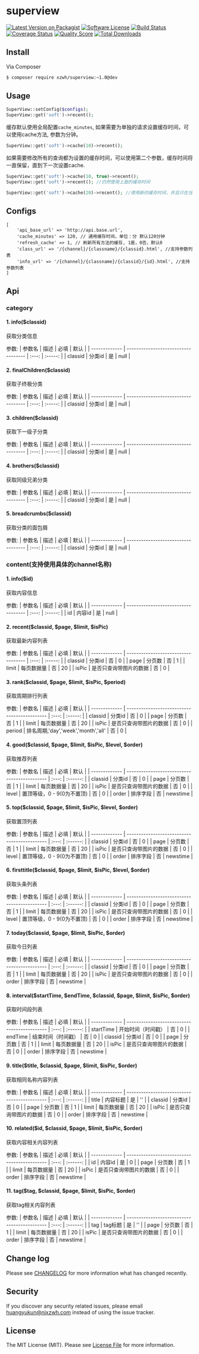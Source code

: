 # superview

[![Latest Version on Packagist][ico-version]][link-packagist]
[![Software License][ico-license]](LICENSE.md)
[![Build Status][ico-travis]][link-travis]
[![Coverage Status][ico-scrutinizer]][link-scrutinizer]
[![Quality Score][ico-code-quality]][link-code-quality]
[![Total Downloads][ico-downloads]][link-downloads]


## Install

Via Composer

``` bash
$ composer require xzwh/superview:~1.0@dev
```

## Usage
``` php
SuperView::setConfig($configs);
SuperView::get('soft')->recent();
```
  
缓存默认使用全局配置`cache_minutes`, 如果需要为单独的请求设置缓存时间，可以使用cache方法, 参数为分钟。
``` php
SuperView::get('soft')->cache(10)->recent();
```
如果需要修改所有的查询都为设置的缓存时间，可以使用第二个参数，缓存时间将一直保留，直到下一次设置cache.
``` php
SuperView::get('soft')->cache(10, true)->recent();
SuperView::get('soft')->recent(); //仍然使用上面的缓存时间

SuperView::get('soft')->cache(20)->recent(); //使用新的缓存时间，并且只在当前调用中
```
  
## Configs
```
[
    'api_base_url' => 'http://api.base.url',
    'cache_minutes' => 120, // 通用缓存时间，单位：分 默认120分钟
    'refresh_cache' => 1, // 刷新所有方法的缓存, 1是，0否，默认0
    'class_url' => '/{channel}/{classname}/{classid}.html', //支持参数列表
    'info_url' => '/{channel}/{classname}/{classid}/{id}.html', //支持参数列表
]
```


## Api
### category

#### 1. info($classid)
获取分类信息

参数:
| 参数名        | 描述                                | 必填  | 默认    |
| ------------- | ----------------------------------- | :---: | :-----: |
| classid       | 分类id                              | 是    | null    |

#### 2. finalChildren($classid)
获取子终极分类

参数:
| 参数名        | 描述                                | 必填  | 默认    |
| ------------- | ----------------------------------- | :---: | :-----: |
| classid       | 分类id                              | 是    | null    |

#### 3. children($classid)
获取下一级子分类

参数:
| 参数名        | 描述                                | 必填  | 默认    |
| ------------- | ----------------------------------- | :---: | :-----: |
| classid       | 分类id                              | 是    | null    |

#### 4. brothers($classid)
获取同级兄弟分类

参数:
| 参数名        | 描述                                | 必填  | 默认    |
| ------------- | ----------------------------------- | :---: | :-----: |
| classid       | 分类id                              | 是    | null    |

#### 5. breadcrumbs($classid)
获取分类的面包屑

参数:
| 参数名        | 描述                                | 必填  | 默认    |
| ------------- | ----------------------------------- | :---: | :-----: |
| classid       | 分类id                              | 是    | null    |

  
  
### content(支持使用具体的channel名称)
  
#### 1. info($id)
获取内容信息

参数:
| 参数名        | 描述                                | 必填  | 默认    |
| ------------- | ----------------------------------- | :---: | :-----: |
| id            | 内容id                              | 是    | null    |
  
#### 2. recent($classid, $page, $limit, $isPic)
获取最新内容列表

参数:
| 参数名        | 描述                                | 必填  | 默认    |
| ------------- | ----------------------------------- | :---: | :-----: |
| classid       | 分类id                              | 否    | 0       |
| page          | 分页数                              | 否    | 1       |
| limit         | 每页数据量                          | 否    | 20      |
| isPic         | 是否只查询带图片的数据              | 否    | 0       |
  
#### 3. rank($classid, $page, $limit, $isPic, $period)
获取周期排行列表

参数:
| 参数名        | 描述                                         | 必填  | 默认    |
| ------------- | -------------------------------------------- | :---: | :-----: |
| classid       | 分类id                                       | 否    | 0       |
| page          | 分页数                                       | 否    | 1       |
| limit         | 每页数据量                                   | 否    | 20      |
| isPic         | 是否只查询带图片的数据                       | 否    | 0       |
| period        | 排名周期,'day','week','month','all'          | 否    | 0       |
  
#### 4. good($classid, $page, $limit, $isPic, $level, $order)
获取推荐列表

参数:
| 参数名        | 描述                                         | 必填  | 默认     |
| ------------- | -------------------------------------------- | :---: | :------: |
| classid       | 分类id                                       | 否    | 0        |
| page          | 分页数                                       | 否    | 1        |
| limit         | 每页数据量                                   | 否    | 20       |
| isPic         | 是否只查询带图片的数据                       | 否    | 0        |
| level         | 置顶等级，0 - 9(0为不置顶)                   | 否    | 0        |
| order         | 排序字段                                     | 否    | newstime |
  
#### 5. top($classid, $page, $limit, $isPic, $level, $order)
获取置顶列表

参数:
| 参数名        | 描述                                         | 必填  | 默认     |
| ------------- | -------------------------------------------- | :---: | :------: |
| classid       | 分类id                                       | 否    | 0        |
| page          | 分页数                                       | 否    | 1        |
| limit         | 每页数据量                                   | 否    | 20       |
| isPic         | 是否只查询带图片的数据                       | 否    | 0        |
| level         | 置顶等级，0 - 9(0为不置顶)                   | 否    | 0        |
| order         | 排序字段                                     | 否    | newstime |
  
#### 6. firsttitle($classid, $page, $limit, $isPic, $level, $order)
获取头条列表

参数:
| 参数名        | 描述                                         | 必填  | 默认     |
| ------------- | -------------------------------------------- | :---: | :------: |
| classid       | 分类id                                       | 否    | 0        |
| page          | 分页数                                       | 否    | 1        |
| limit         | 每页数据量                                   | 否    | 20       |
| isPic         | 是否只查询带图片的数据                       | 否    | 0        |
| level         | 置顶等级，0 - 9(0为不置顶)                   | 否    | 0        |
| order         | 排序字段                                     | 否    | newstime |
  
#### 7. today($classid, $page, $limit, $isPic, $order)
获取今日列表

参数:
| 参数名        | 描述                                         | 必填  | 默认     |
| ------------- | -------------------------------------------- | :---: | :------: |
| classid       | 分类id                                       | 否    | 0        |
| page          | 分页数                                       | 否    | 1        |
| limit         | 每页数据量                                   | 否    | 20       |
| isPic         | 是否只查询带图片的数据                       | 否    | 0        |
| order         | 排序字段                                     | 否    | newstime |
  
#### 8. interval($startTime, $endTime, $classid, $page, $limit, $isPic, $order)
获取时间段列表

参数:
| 参数名        | 描述                                         | 必填  | 默认     |
| ------------- | -------------------------------------------- | :---: | :------: |
| startTime     | 开始时间（时间戳）                           | 否    | 0        |
| endTime       | 结束时间（时间戳）                           | 否    | 0        |
| classid       | 分类id                                       | 否    | 0        |
| page          | 分页数                                       | 否    | 1        |
| limit         | 每页数据量                                   | 否    | 20       |
| isPic         | 是否只查询带图片的数据                       | 否    | 0        |
| order         | 排序字段                                     | 否    | newstime |
  
#### 9. title($title, $classid, $page, $limit, $isPic, $order)
获取相同名称内容列表

参数:
| 参数名        | 描述                                         | 必填  | 默认     |
| ------------- | -------------------------------------------- | :---: | :------: |
| title         | 内容标题                                     | 是    | ''       |
| classid       | 分类id                                       | 否    | 0        |
| page          | 分页数                                       | 否    | 1        |
| limit         | 每页数据量                                   | 否    | 20       |
| isPic         | 是否只查询带图片的数据                       | 否    | 0        |
| order         | 排序字段                                     | 否    | newstime |
  
#### 10. related($id, $classid, $page, $limit, $isPic, $order)
获取内容相关内容列表

参数:
| 参数名        | 描述                                         | 必填  | 默认     |
| ------------- | -------------------------------------------- | :---: | :------: |
| id            | 内容id                                       | 是    | 0        |
| page          | 分页数                                       | 否    | 1        |
| limit         | 每页数据量                                   | 否    | 20       |
| isPic         | 是否只查询带图片的数据                       | 否    | 0        |
| order         | 排序字段                                     | 否    | newstime |
  
#### 11. tag($tag, $classid, $page, $limit, $isPic, $order)
获取tag相关内容列表

参数:
| 参数名        | 描述                                         | 必填  | 默认     |
| ------------- | -------------------------------------------- | :---: | :------: |
| tag           | tag标题                                      | 是    | ''       |
| page          | 分页数                                       | 否    | 1        |
| limit         | 每页数据量                                   | 否    | 20       |
| isPic         | 是否只查询带图片的数据                       | 否    | 0        |
| order         | 排序字段                                     | 否    | newstime |


  


## Change log

Please see [CHANGELOG](CHANGELOG.md) for more information what has changed recently.


## Security

If you discover any security related issues, please email huangyukun@njxzwh.com instead of using the issue tracker.


## License

The MIT License (MIT). Please see [License File](LICENSE.md) for more information.

[ico-version]: https://img.shields.io/packagist/v/xzwh/superview.svg?style=flat-square
[ico-license]: https://img.shields.io/badge/license-MIT-brightgreen.svg?style=flat-square
[ico-travis]: https://img.shields.io/travis/xzwh/superview/master.svg?style=flat-square
[ico-scrutinizer]: https://img.shields.io/scrutinizer/coverage/g/xzwh/superview.svg?style=flat-square
[ico-code-quality]: https://img.shields.io/scrutinizer/g/xzwh/superview.svg?style=flat-square
[ico-downloads]: https://img.shields.io/packagist/dt/xzwh/superview.svg?style=flat-square

[link-packagist]: https://packagist.org/packages/xzwh/superview
[link-travis]: https://travis-ci.org/xzwh/superview
[link-scrutinizer]: https://scrutinizer-ci.com/g/xzwh/superview/code-structure
[link-code-quality]: https://scrutinizer-ci.com/g/xzwh/superview
[link-downloads]: https://packagist.org/packages/xzwh/superview
[link-author]: https://coding.net/u/huangyukun
[link-contributors]: ../../contributors
